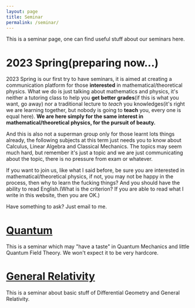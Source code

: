 ```yaml
---
layout: page
title: Seminar
permalink: /seminar/
---
```


This is a seminar page, one can find useful stuff about our seminars here.

**2023 Spring(preparing now...)**
=======

2023 Spring is our first try to have seminars, it is aimed at creating a communication platform for those **interested** in mathematical/theoretical physics. What we do is just talking about mathematics and physics, it's neither a tutoring class to help you **get better grades**(if this is what you want, go away) nor a traditional lecture to *teach* you knowledges(it's right we are learning together, but nobody is going to **teach** you, every one is equal here). **We are here simply for the same interest in mathematical/theoretical physics, for the pursuit of beauty.**

And this is also not a superman group only for those learnt lots things already, the following subjects at this term just needs you to know about Calculus, Linear Algebra and Classical Mechanics. The topics may seem much hard, but remember it's just a topic and we are just communicating about the topic, there is no pressure from exam or whatever.

If you want to join us, like what I said before, be sure you are interested in mathematical/theoretical physics, if not, you may not be happy in the process, then why to learn the fucking things? And you should have the ability to read English.(What is the criterion? If you are able to read what I write in this website, then you are OK.)

Have something to ask? Just email to me.

**[Quantum](https://haohua-sun.github.io/seminar/quantum/)**
=======

This is a seminar which may "have a taste" in Quantum Mechanics and little Quantum Field Theory. We won't expect it to be very hardcore.


**[General Relativity](https://haohua-sun.github.io/seminar/gr/)**
=======

This is a seminar about basic stuff of Differential Geometry and General Relativity.